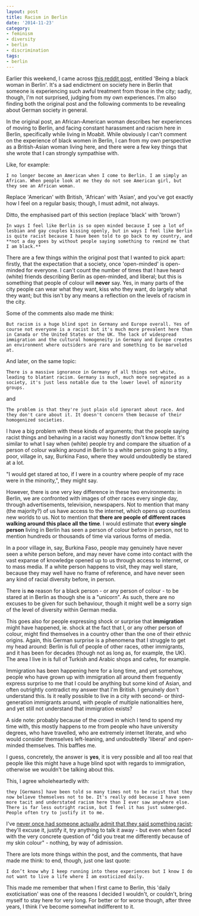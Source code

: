 ```yaml
---
layout: post
title: Racism in Berlin
date: '2014-11-23'
category:
- feminism
- diversity
- berlin
- discrimination
tags:
- berlin
---
```


Earlier this weekend, I came across [this reddit post](http://redd.it/2mmhe7), entitled 'Being a black woman in Berlin'. It's a sad endictment on society here in Berlin that someone is experiencing such awful treatment from those in the city; sadly, though, I'm not surprised, judging from my own experiences. I'm also finding both the original post and the following comments to be revealing about German society in general.

In the original post, an African-American woman describes her experiences of moving to Berlin, and facing constant harassment and racism here in Berlin, specifically while living in Moabit. While obviously I can't comment on the experience of black women in Berlin, I can from my own perspective as a British-Asian woman living here, and there were a few key things that she wrote that I can strongly sympathise with.

<!--more-->

Like, for example:

	I no longer become an American when I come to Berlin. I am simply an African. When people look at me they do not see American girl, but they see an African woman.

Replace 'American' with British, 'African' with 'Asian', and you've got exactly how I feel on a regular basis; though, I must admit, not always.

Ditto, the emphasised part of this section (replace 'black' with 'brown')

	In ways I feel like Berlin is so open minded because I see a lot of lesbian and gay couples kissing openly, but in ways I feel like Berlin is quite racist because I have been told to go back to my country, and **not a day goes by without people saying something to remind me that I am black.**

There are a few things within the original post that I wanted to pick apart: firstly, that the expectation that a society, once 'open-minded' is open-minded for everyone. I can't count the number of times that I have heard (white) friends describing Berlin as open-minded, and liberal; but this is something that people of colour will **never** say. Yes, in many parts of the city people can wear what they want, kiss who they want, do largely what they want; but this isn't by any means a reflection on the levels of racism in the city.

Some of the comments also made me think: 

	But racism is a huge blind spot in Germany and Europe overall. Yes of course not everyone is a racist but it's much more prevalent here than in Canada or the United States or the UK. The lack of widespread immigration and the cultural homogeneity in Germany and Europe creates an environment where outsiders are rare and something to be marveled at.

And later, on the same topic: 

	There is a massive ignorance in Germany of all things not white, leading to blatant racism. Germany is much, much more segregated as a society, it's just less notable due to the lower level of minority groups.

and

	The problem is that they're just plain old ignorant about race. And they don't care about it. It doesn't concern them because of their homogenized societies.

I have a big problem with these kinds of arguments; that the people saying racist things and behaving in a racist way honestly don't know better. It's similar to what I say when (white) people try and compare the situation of a person of colour walking around in Berlin to a white person going to a tiny, poor, village in, say, Burkina Faso, where they would undoubtedly be stared at a lot. 

"I would get stared at too, if I were in a country where people of my race were in the minority,", they might say.

However, there is one very key difference in these two environments: in Berlin, we are confronted with images of other races every single day, through advertisements, television, newspapers. Not to mention that many (the majority?) of us have access to the internet, which opens up countless new worlds to us. Not to mention that **there are people of different races walking around this place all the time**. I would estimate that **every single person** living in Berlin has seen a person of colour before in person, not to mention hundreds or thousands of time via various forms of media.

In a poor village in, say, Burkina Faso, people may genuinely have never seen a white person before, and may never have come into contact with the vast expanse of knowledge opened up to us through access to internet, or to mass media. If a white person happens to visit, they may well stare, because they may well have no frame of reference, and have never seen any kind of racial diversity before, in person.

There is **no** reason for a black person - or any person of colour - to be stared at in Berlin as though she is a "unicorn". As such, there are no excuses to be given for such behaviour, though it might well be a sorry sign of the level of diversity within German media.

This goes also for people expressing shock or surprise that **immigration** might have happened, ie. shock at the fact that I, or any other person of colour, might find themselves in a country other than the one of their ethnic origins. Again, this German surprise is a phenomena that I struggle to get my head around: Berlin is full of people of other races, other immigrants, and it has been for decades (though not as long as, for example, the UK). The area I live in is full of Turkish and Arabic shops and cafes, for example.

Immigration has been happening here for a long time, and yet somehow, people who have grown up with immigration all around them frequently express surprise to me that I could be anything but some kind of Asian, and often outrightly contradict my answer that I'm British. I genuinely don't understand this. Is it really possible to live in a city with second- or third- generation immigrants around, with people of multiple nationalities here, and yet still not understand that immigration exists? 

A side note: probably because of the crowd in which I tend to spend my time with, this mostly happens to me from people who have university degrees, who have travelled, who are extremely internet literate, and who would consider themselves left-leaning, and undoubtedly 'liberal' and open-minded themselves. This baffles me.

I guess, concretely, the answer is **yes**, it is very possible and all too real that people like this might have a huge blind spot with regards to immigration, otherwise we wouldn't be talking about this.

This, I agree wholeheartedly with:

	they [Germans] have been told so many times not to be racist that they now believe themselves not to be. It's really odd because I have seen more tacit and understated racism here than I ever saw anywhere else. There is far less outright racism, but I feel it has just submerged. People often try to justify it to me.

I've [never once had someone actually admit that they said something racist](http://zararah.net/blog/2014/04/06/on-challenging-prejudice-wherever-you-might-find-it/); they'll excuse it, justify it, try anything to talk it away - but even when faced with the very concrete question of "did you treat me differently because of my skin colour" - nothing, by way of admission. 

There are lots more things within the post, and the comments, that have made me think: to end, though, just one last quote: 

	I don’t know why I keep running into these experiences but I know I do not want to live a life where I am exoticized daily.

This made me remember that when I first came to Berlin, this 'daily exoticisation' was one of the reasons I decided I wouldn't, or couldn't, bring myself to stay here for very long. For better or for worse though, after three years, I think I've become somewhat indifferent to it.